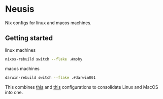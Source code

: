 # Neusis

Nix configs for linux and macos machines. 

## Getting started

linux machines

```bash
nixos-rebuild switch --flake .#moby
```

macos machines

```bash
darwin-rebuild switch --flake .#darwin001
```

This combines [this](https://github.com/afermg/clouds) and [this](https://github.com/afermg/nix-config) configurations to consolidate Linux and MacOS into one.
